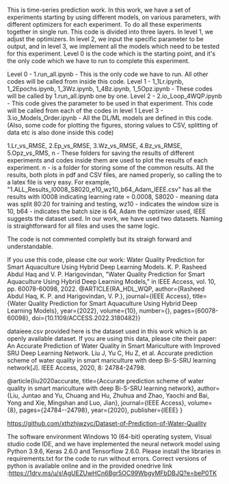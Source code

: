 This is time-series prediction work. In this work, we have a set of experiments starting by using different models, on various parameters, with different optimizers for each experiment. To do all these experiments together in single run. This code is divided into three layers. In level 1, we adjust the optimizers. In level 2, we input the specific parameter to be output, and in level 3, we implement all the models which need to be tested for this experiment. Level 0 is the code which is the starting point, and it's the only code which we have to run to complete this experiment.

Level 0 - 1.run_all.ipynb - This is the only code we have to run. All other codes will be called from inside this code.
Level 1 - 1_1Lr.ipynb, 1_2Epochs.ipynb, 1_3Wz.ipynb, 1_4Bz.ipynb, 1_5Opz.ipynb - These codes will be called by 1.run_all.ipynb one by one.
Level 2 - 2.io_Loop_4WQP.ipynb - This code gives the parameter to be used in that experiment. This code will be called from each of the codes in level 1 
Level 3 - 3.io_Models_Order.ipynb - All the DL/ML models are defined in this code. (Also, some code for plotting the figures, storing values to CSV, splitting of data etc is also done inside this code)

1.Lr_vs_RMSE, 2.Ep_vs_RMSE, 3.Wz_vs_RMSE, 4.Bz_vs_RMSE, 5.Opz_vs_RMS, n - These folders for saving the results of different experiments and codes inside them are used to plot the results of each experiment. n - is a folder for storing some of the common results. All the results, both plots in pdf and CSV files, are named properly, so calling the to a latex file is very easy.
For example, "1.ALL_Results_l0008_S8020_e10_wz10_b64_Adam_IEEE.csv" has all the results with l0008 indicating learning rate = 0.0008, S8020 - meaning data was split 80:20 for training and testing, wz10 - indicates the window size is 10, b64 - indicates the batch size is 64, Adam the optimizer used, IEEE suggests the dataset used. In our work, we have used two datasets. Naming is straightforward for all files and uses the same logic.

The code is not commented completly but its straigh forward and understandable. 

If you use this code, please cite our work: Water Quality Prediction for Smart Aquaculture Using Hybrid Deep Learning Models.
K. P. Rasheed Abdul Haq and V. P. Harigovindan, "Water Quality Prediction for Smart Aquaculture Using Hybrid Deep Learning Models," in IEEE Access, vol. 10, pp. 60078-60098, 2022.
@ARTICLE{RA_HDL_WQP,  author={Rasheed Abdul Haq, K. P. and Harigovindan, V. P.},   journal={IEEE Access},   title={Water Quality Prediction for Smart Aquaculture Using Hybrid Deep Learning Models},   year={2022},   volume={10},   number={},   pages={60078-60098},   doi={10.1109/ACCESS.2022.3180482}}

dataieee.csv provided here is the dataset used in this work which is an openly available dataset. If you are using this data, please cite their paper: An Accurate Prediction of Water Quality in Smart Mariculture with Improved SRU Deep Learning Network. Liu J, Yu C, Hu Z, et al. Accurate prediction scheme of water quality in smart mariculture with deep Bi-S-SRU learning network[J]. IEEE Access, 2020, 8: 24784-24798.

@article{liu2020accurate, title={Accurate prediction scheme of water quality in smart mariculture with deep Bi-S-SRU learning network}, author={Liu, Juntao and Yu, Chuang and Hu, Zhuhua and Zhao, Yaochi and Bai, Yong and Xie, Mingshan and Luo, Jian}, journal={IEEE Access}, volume={8}, pages={24784--24798}, year={2020}, publisher={IEEE} }

https://github.com/xthzhjwzyc/Dataset-of-Prediction-of-Water-Quality

The software environment Windows 10 (64-bit) operating system, Visual studio code IDE, and we have implemented the neural network model using Python 3.9.6, Keras 2.6.0 and Tensorflow 2.6.0. Please install the libraries in requirements.txt for the code to run without errors. Correct versions of python is available online and in the provided onedrive link :https://1drv.ms/u/s!AgUEZUwHCn6Bgr5OC99WbgyMFbDBJQ?e=beP0TK


